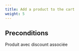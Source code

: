 ```yaml
---
title: Add a product to the cart
weight: 5
---
```


## Preconditions

Produit avec discount associée
